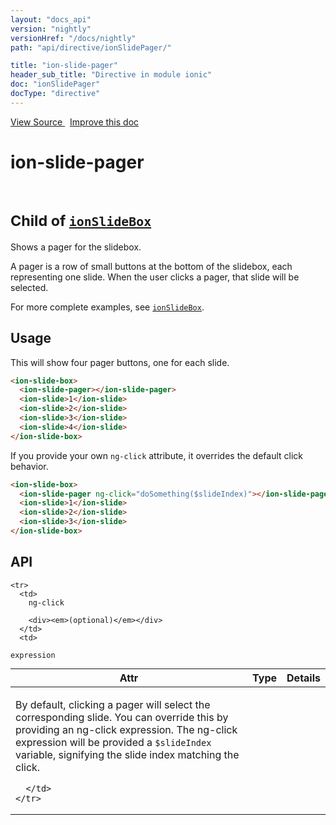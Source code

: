 ```yaml
---
layout: "docs_api"
version: "nightly"
versionHref: "/docs/nightly"
path: "api/directive/ionSlidePager/"

title: "ion-slide-pager"
header_sub_title: "Directive in module ionic"
doc: "ionSlidePager"
docType: "directive"
---
```


<div class="improve-docs">
  <a href='http://github.com/driftyco/ionic/tree/1.x/js/angular/directive/slideBoxPager.js#L1'>
    View Source
  </a>
  &nbsp;
  <a href='http://github.com/driftyco/ionic/edit/1.x/js/angular/directive/slideBoxPager.js#L1'>
    Improve this doc
  </a>
</div>




<h1 class="api-title">

  ion-slide-pager


<br />
<small>
  Child of <a href="/docs/nightly/api/directive/ionSlideBox/"><code>ionSlideBox</code></a>
</small>


</h1>





Shows a pager for the slidebox.

A pager is a row of small buttons at the bottom of the slidebox, each
representing one slide. When the user clicks a pager, that slide will
be selected.

For more complete examples, see <a href="/docs/nightly/api/directive/ionSlideBox/"><code>ionSlideBox</code></a>.








  
<h2 id="usage">Usage</h2>
  
This will show four pager buttons, one for each slide.

```html
<ion-slide-box>
  <ion-slide-pager></ion-slide-pager>
  <ion-slide>1</ion-slide>
  <ion-slide>2</ion-slide>
  <ion-slide>3</ion-slide>
  <ion-slide>4</ion-slide>
</ion-slide-box>
```

If you provide your own `ng-click` attribute, it overrides the default
click behavior.

```html
<ion-slide-box>
  <ion-slide-pager ng-click="doSomething($slideIndex)"></ion-slide-pager>
  <ion-slide>1</ion-slide>
  <ion-slide>2</ion-slide>
  <ion-slide>3</ion-slide>
</ion-slide-box>
```
  
  
<h2 id="api" style="clear:both;">API</h2>

<table class="table" style="margin:0;">
  <thead>
    <tr>
      <th>Attr</th>
      <th>Type</th>
      <th>Details</th>
    </tr>
  </thead>
  <tbody>
    
    <tr>
      <td>
        ng-click
        
        <div><em>(optional)</em></div>
      </td>
      <td>
        
  <code>expression</code>
      </td>
      <td>
        <p>By default, clicking a pager will select the corresponding
slide. You can override this by providing an ng-click expression. The ng-click
expression will be provided a <code>$slideIndex</code> variable, signifying the slide index
matching the click.</p>

        
      </td>
    </tr>
    
  </tbody>
</table>

  

  





